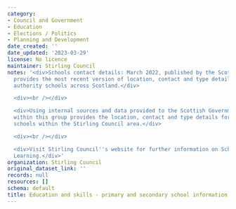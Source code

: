 ```yaml
---
category:
- Council and Government
- Education
- Elections / Politics
- Planning and Development
date_created: ''
date_updated: '2023-03-29'
license: No licence
maintainer: Stirling Council
notes: '<div>Schools contact details: March 2022, published by the Scottish Government,
  provides the most recent version of location, contact and type details for all local
  authority schools across Scotland.</div>

  <div><br /></div>

  <div>Using internal sources and data provided to the Scottish Government, the dataset
  within this group provides the location, contact and type details for local authority
  schools within the Stirling Council area.</div>

  <div><br /></div>

  <div>Visit Stirling Council''s website for further information on Schools &amp;
  Learning.</div>'
organization: Stirling Council
original_dataset_link: ''
records: null
resources: []
schema: default
title: Education and skills - primary and secondary school information
---
```

